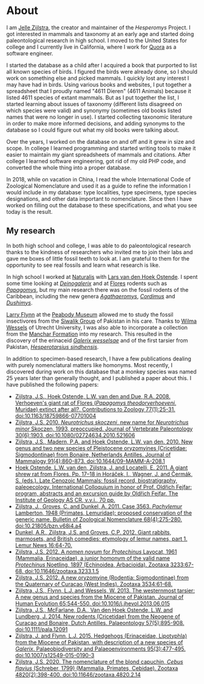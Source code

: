 # About

I am [Jelle Zijlstra](/h/5331), the creator and maintainer of the _Hesperomys_ Project. I got interested in mammals
and taxonomy at an early age and started doing paleontological research in high school. I moved to the
United States for college and I currently live in California, where I work for
[Quora](https://www.quora.com) as a software engineer.

I started the database as a child after I acquired a book that purported to list all known species of
birds. I figured the birds were already done, so I should work on something else and picked mammals. I quickly
lost any interest I may have had in birds. Using various books and websites, I put together a spreadsheet that
I proudly named "4611 Dieren" (4611 Animals) because it listed 4611 species of extant mammals. But as I put
together the list, I started learning about issues of taxonomy (different lists disagreed on which species were
valid) and synonymy (sometimes old books listed names that were no longer in use). I started collecting
taxonomic literature in order to make more informed decisions, and adding synonyms to the database so I could
figure out what my old books were talking about.

Over the years, I worked on the database on and off and it grew in size and scope. In college I learned
programming and started writing tools to make it easier to maintain my giant spreadsheets of mammals and
citations. After college I learned software engineering, got rid of my old PHP code, and converted the whole
thing into a proper database.

In 2018, while on vacation in China, I read the whole International Code of Zoological Nomenclature and
used it as a guide to refine the information I would include in my database: type localities, type specimens,
type species designations, and other data important to nomenclature. Since then I have worked on filling out
the database to these specifications, and what you see today is the result.

## My research

In both high school and college, I was able to do paleontological research thanks to the kindness of
researchers who invited me to join their labs and gave me boxes of little fossil teeth to look at. I am grateful
to them for the opportunity to see real fossils and learn what research is like.

In high school I worked at [Naturalis](https://www.naturalis.nl/) with
[Lars van den Hoek Ostende](https://www.researchgate.net/profile/Lars_Van_den_Hoek_Ostende). I spent some time
looking at [_Deinogalerix_](/t/Deinogalerix) and at [Flores](/r/Flores) rodents such as [_Papagomys_](/t/Papagomys),
but my main research there was on the fossil rodents of the Caribbean, including the new genera
[_Agathaeromys_](/t/Agathaeromys), [_Cordimus_](/t/Cordimus) and [_Dushimys_](/t/Dushimys).

[Larry Flynn](https://heb.fas.harvard.edu/people/lawrence-flynn) at the [Peabody Museum](https://www.peabody.harvard.edu/)
allowed me to study the fossil insectivores from the [Siwalik Group](/p/Siwalik_Group) of Pakistan in his care. Thanks
to [Wilma Wessels](https://www.linkedin.com/in/wilma-wessels-16268b28/) of Utrecht University, I was also able to
incorporate a collection from the [Manchar Formation](/p/Manchar_Formation) into my research. This resulted in
the discovery of the erinaceid [_Galerix wesselsae_](/t/Galerix_wesselsae) and of the first tarsier from Pakistan,
[_Hesperotarsius sindhensis_](/t/Hesperotarsius_sindhensis).

In addition to specimen-based research, I have a few publications dealing with purely nomenclatural matters like
homonyms. Most recently, I discovered during work on this database that a monkey species was named 25 years later
than generally thought, and I published a paper about this. I have published the following papers:

- [Zijlstra, J.S., Hoek Ostende, L.W. van den and Due, R.A. 2008. Verhoeven's giant rat of Flores (_Papagomys theodorverhoeveni_, Muridae) extinct after all?. Contributions to Zoology 77(1):25-31. doi:10.1163/18759866-07701004](/a/4160)
- [Zijlstra, J.S. 2010. _Neurotrichus skoczeni_, new name for _Neurotrichus minor_ Skoczen, 1993, preoccupied. Journal of Vertebrate Paleontology 30(6):1903. doi:10.1080/02724634.2010.521606](/a/3555)
- [Zijlstra, J.S., Madern, P.A. and Hoek Ostende, L.W. van den. 2010. New genus and two new species of Pleistocene oryzomyines (Cricetidae: Sigmodontinae) from Bonaire, Netherlands Antilles. Journal of Mammalogy 91(4):860-873. doi:10.1644/09-MAMM-A-208.1](/a/2865)
- [Hoek Ostende, L.W. van den, Zijlstra, J. and Locatelli, E. 2011. A giant shrew rat from Flores. Pp. 17–18 in Horáček, I., Wagner, J. and Čermák, S. (eds.). Late Cenozoic Mammals: fossil record, biostratigraphy, paleoecology. International Colloquium in honor of Prof. Oldřich Fejfar: program, abstracts and an excursion guide by Oldřich Fejfar. The Institute of Geology AS CR, v.v.i., 70 pp.](/a/24347)
- [Zijlstra, J., Groves, C. and Dunkel, A. 2011. Case 3563. _Pachylemur_ Lamberton, 1948 (Primates, Lemuridae): proposed conservation of the generic name. Bulletin of Zoological Nomenclature 68(4):275-280. doi:10.21805/bzn.v68i4.a4](/a/5117)
- [Dunkel, A.R., Zijlstra, J.S. and Groves, C.P. 2012. Giant rabbits, marmosets, and British comedies: etymology of lemur names, part 1. Lemur News 16:64-70.](/a/11185)
- [Zijlstra, J.S. 2012. A _nomen novum_ for _Protechinus_ Lavocat, 1961 (Mammalia, Erinaceidae), a junior homonym of the valid name _Protechinus_ Noetling, 1897 (Echinoidea, Arbacioida). Zootaxa 3233:67-68. doi:10.11646/zootaxa.3233.1.5](/a/7510)
- [Zijlstra, J.S. 2012. A new oryzomyine (Rodentia: Sigmodontinae) from the Quaternary of Curaçao (West Indies). Zootaxa 3534:61-68.](/a/11339)
- [Zijlstra, J.S., Flynn, L.J. and Wessels, W. 2013. The westernmost tarsier: A new genus and species from the Miocene of Pakistan. Journal of Human Evolution 65:544-550. doi:10.1016/j.jhevol.2013.06.015](/a/15062)
- [Zijlstra, J.S., McFarlane, D.A., Van den Hoek Ostende, L.W. and Lundberg, J. 2014. New rodents (Cricetidae) from the Neogene of Curaçao and Bonaire, Dutch Antilles. Palaeontology 57(5):895-908. doi:10.1111/pala.12091](/a/17403)
- [Zijlstra, J. and Flynn, L.J. 2015. Hedgehogs (Erinaceidae, Lipotyphla) from the Miocene of Pakistan, with description of a new species of _Galerix_. Palaeobiodiversity and Palaeoenvironments 95(3):477-495. doi:10.1007/s12549-015-0190-3](/a/25174)
- [Zijlstra, J.S. 2020. The nomenclature of the blond capuchin, _Cebus flavius_ (Schreber, 1799) (Mammalia, Primates, Cebidae). Zootaxa 4820(2):398-400. doi:10.11646/zootaxa.4820.2.14](/a/50209)
